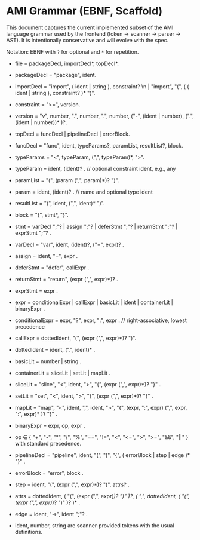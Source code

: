 # AMI Grammar (EBNF, Scaffold)

This document captures the current implemented subset of the AMI language grammar used by the frontend (token → scanner
→ parser → AST). It is intentionally conservative and will evolve with the spec.

Notation: EBNF with `?` for optional and `*` for repetition.

- file = packageDecl, importDecl*, topDecl*.
- packageDecl = "package", ident.
- importDecl = "import", ( ident | string ), constraint? \n
  | "import", "(", ( ( ident | string ), constraint? )* ")".
- constraint = ">=", version.
- version = "v", number, ".", number, ".", number, ("-", (ident | number), (".", (ident | number))* )?.

- topDecl = funcDecl | pipelineDecl | errorBlock.

- funcDecl = "func", ident, typeParams?, paramList, resultList?, block.
- typeParams = "<", typeParam, (",", typeParam)*, ">".
- typeParam = ident, (ident)? . // optional constraint ident, e.g., any
- paramList = "(", (param (",", param)*)? ")".
- param = ident, (ident)? . // name and optional type ident
- resultList = "(", ident, (",", ident)* ")".
- block = "{", stmt*, "}".

- stmt = varDecl ";"?
       | assign ";"?
       | deferStmt ";"?
       | returnStmt ";"?
       | exprStmt ";"?
       .
- varDecl = "var", ident, (ident)?, ("=", expr)? .
- assign = ident, "=", expr .
- deferStmt = "defer", callExpr .
- returnStmt = "return", (expr (",", expr)*)? .
- exprStmt = expr .

- expr = conditionalExpr | callExpr | basicLit | ident | containerLit | binaryExpr .
- conditionalExpr = expr, "?", expr, ":", expr . // right-associative, lowest precedence
- callExpr = dottedIdent, "(", (expr (",", expr)*)? ")".
- dottedIdent = ident, (".", ident)* .
- basicLit = number | string .
- containerLit = sliceLit | setLit | mapLit .
- sliceLit = "slice", "<", ident, ">", "{", (expr (",", expr)*)? "}" .
- setLit = "set", "<", ident, ">", "{", (expr (",", expr)*)? "}" .
- mapLit = "map", "<", ident, ",", ident, ">", "{", (expr, ":", expr) (",", expr, ":", expr)* )? "}" .
- binaryExpr = expr, op, expr .
- op ∈ { "+", "-", "*", "/", "%", "==", "!=", "<", "<=", ">", ">=", "&&", "||" } with standard precedence.

- pipelineDecl = "pipeline", ident, "(", ")", "{", ( errorBlock | step | edge )* "}" .
- errorBlock = "error", block .
- step = ident, "(", (expr (",", expr)*)? ")", attrs? .
- attrs = dottedIdent, ( "(", (expr (",", expr)*)? ")" )?, ( ",", dottedIdent, ( "(", (expr (",", expr)*)? ")" )? )* .
- edge = ident, "->", ident ";"? .

- ident, number, string are scanner‑provided tokens with the usual definitions.
